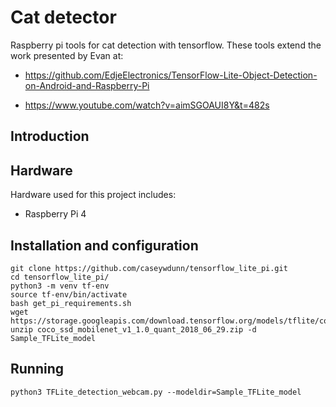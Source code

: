 # Cat detector

Raspberry pi tools for cat detection with tensorflow. These tools extend the
work presented by Evan at:

- https://github.com/EdjeElectronics/TensorFlow-Lite-Object-Detection-on-Android-and-Raspberry-Pi

- https://www.youtube.com/watch?v=aimSGOAUI8Y&t=482s



## Introduction


## Hardware

Hardware used for this project includes:
- Raspberry Pi 4



## Installation and configuration

    git clone https://github.com/caseywdunn/tensorflow_lite_pi.git
    cd tensorflow_lite_pi/
    python3 -m venv tf-env
    source tf-env/bin/activate
    bash get_pi_requirements.sh
    wget https://storage.googleapis.com/download.tensorflow.org/models/tflite/coco_ssd_mobilenet_v1_1.0_quant_2018_06_29.zip
    unzip coco_ssd_mobilenet_v1_1.0_quant_2018_06_29.zip -d Sample_TFLite_model

## Running
    python3 TFLite_detection_webcam.py --modeldir=Sample_TFLite_model
